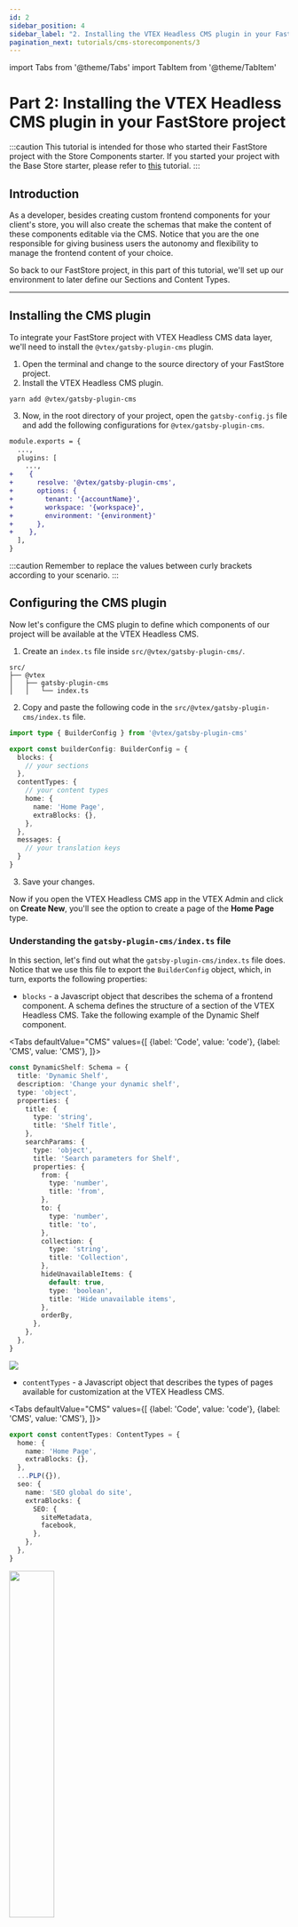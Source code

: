 ```yaml
---
id: 2
sidebar_position: 4
sidebar_label: "2. Installing the VTEX Headless CMS plugin in your FastStore project"
pagination_next: tutorials/cms-storecomponents/3
---
```


import Tabs from '@theme/Tabs'
import TabItem from '@theme/TabItem'

# Part 2: Installing the VTEX Headless CMS plugin in your FastStore project

:::caution
This tutorial is intended for those who started their FastStore project with the Store Components starter. If you started your project with the Base Store starter, please refer to [this](/tutorials/cms-overview) tutorial.
:::

## Introduction

As a developer, besides creating custom frontend components for your client's store, you will also create the schemas that make the content of these components editable via the CMS. Notice that you are the one responsible for giving business users the autonomy and flexibility to manage the frontend content of your choice. 

So back to our FastStore project, in this part of this tutorial, we'll set up our environment to later define our Sections and Content Types.

---

## Installing the CMS plugin

To integrate your FastStore project with VTEX Headless CMS data layer, we'll need to install the `@vtex/gatsby-plugin-cms` plugin.

1. Open the terminal and change to the source directory of your FastStore project.
2. Install the VTEX Headless CMS plugin.

  ```
  yarn add @vtex/gatsby-plugin-cms
  ```

3. Now, in the root directory of your project, open the `gatsby-config.js` file and add the following configurations for `@vtex/gatsby-plugin-cms`.

```diff {5-12} title=gatsby-config.js
module.exports = {
  ...,
  plugins: [
    ...,
+    {
+      resolve: '@vtex/gatsby-plugin-cms',
+      options: {
+        tenant: '{accountName}',
+        workspace: '{workspace}',
+        environment: '{environment}'
+      },
+    },
  ],
}
```

:::caution
Remember to replace the values between curly brackets according to your scenario.
:::

## Configuring the CMS plugin

Now let's configure the CMS plugin to define which components of our project will be available at the VTEX Headless CMS. 

1. Create an `index.ts` file inside `src/@vtex/gatsby-plugin-cms/`.

  ```
  src/
  ├── @vtex
  │   ├── gatsby-plugin-cms
  │   │   └── index.ts
  ```

2. Copy and paste the following code in the `src/@vtex/gatsby-plugin-cms/index.ts` file.

  ```ts title="/src/@vtex/gatsby-plugin-cms/index.ts"
  import type { BuilderConfig } from '@vtex/gatsby-plugin-cms'

  export const builderConfig: BuilderConfig = {
    blocks: {
      // your sections
    },
    contentTypes: {
      // your content types
      home: {
        name: 'Home Page',
        extraBlocks: {},
      },      
    },
    messages: {
      // your translation keys
    }
  }
  ```

3. Save your changes.
   
Now if you open the VTEX Headless CMS app in the VTEX Admin and click on **Create New**, you'll see the option to create a page of the **Home Page** type.

### Understanding the `gatsby-plugin-cms/index.ts` file

In this section, let's find out what the `gatsby-plugin-cms/index.ts` file does. Notice that we use this file to export the `BuilderConfig` object, which, in turn, exports the following properties:

- `blocks` - a Javascript object that describes the schema of a frontend component. A schema defines the structure of a section of the VTEX Headless CMS. Take the following example of the Dynamic Shelf component.

<Tabs
  defaultValue="CMS"
  values={[
    {label: 'Code', value: 'code'},
    {label: 'CMS', value: 'CMS'},
  ]}>
  <TabItem value="code">
  
<div>

```ts title=src/@vtex/gatsby-plugin-cms/index.ts
const DynamicShelf: Schema = {
  title: 'Dynamic Shelf',
  description: 'Change your dynamic shelf',
  type: 'object',
  properties: {
    title: {
      type: 'string',
      title: 'Shelf Title',
    },
    searchParams: {
      type: 'object',
      title: 'Search parameters for Shelf',
      properties: {
        from: {
          type: 'number',
          title: 'from',
        },
        to: {
          type: 'number',
          title: 'to',
        },
        collection: {
          type: 'string',
          title: 'Collection',
        },
        hideUnavailableItems: {
          default: true,
          type: 'boolean',
          title: 'Hide unavailable items',
        },
        orderBy,
      },
    },
  },
}
```

</div>

  </TabItem>
  <TabItem value="CMS">
    <img src="https://vtexhelp.vtexassets.com/assets/docs/src/DynamicShelfSchema___3d88d38d7e326f48bf7b4d7dc1c20465.png"/>
  </TabItem>
</Tabs>

- `contentTypes` - a Javascript object that describes the types of pages available for customization at the VTEX Headless CMS.

<Tabs
  defaultValue="CMS"
  values={[
    {label: 'Code', value: 'code'},
    {label: 'CMS', value: 'CMS'},
  ]}>
  <TabItem value="code">
  
<div>

```ts title=src/@vtex/gatsby-plugin-cms/index.ts
export const contentTypes: ContentTypes = {
  home: {
    name: 'Home Page',
    extraBlocks: {},
  },
  ...PLP({}),
  seo: {
    name: 'SEO global do site',
    extraBlocks: {
      SEO: {
        siteMetadata,
        facebook,
      },
    },
  },
}
```

</div>

  </TabItem>
  <TabItem value="CMS">
  <img src="/img/tutorials/cms-storecomponents/contenttypes.png" width="40%" />
  </TabItem>
</Tabs>

- `messages` - an object that defines translation keys.
  
```ts title=src/@vtex/gatsby-plugin-cms/index.ts
  messages: {
    'admin/socialmediaTitle': 'Social Media',
    'admin/meta/socialmediaTitleFieldTitle': 'Title',
    'admin/meta/socialmediaTitleFieldDescription':
      'Appears when a link to this page is shared on social media',
    'admin/meta/socialmediaDescriptionFieldTitle': 'Description',
    'admin/meta/socialmediaDescriptionFieldDescription':
      'Appears when a link to this page is shared on social media',
    'admin/meta/socialmediaImageFieldTitle': 'Thumbnail',
    'admin/meta/socialmediaImageFieldDescription':
      'Appears when the page is shared on social media',
  },
```

Now that you have created your `src/@vtex/gatsby-plugin-cms/index.ts` file and have an overall understanding of how you'll use it, let's define our schemas, content types and messages.

---

## Related resources

- [`gatsby-cms-plugin`](https://json-schema.org/understanding-json-schema/index.html)
- [Gatsby documentation - Plugins](https://www.gatsbyjs.com/docs/how-to/plugins-and-themes/)
- [Gatsby Documentation - Shadowing](https://www.gatsbyjs.com/docs/how-to/plugins-and-themes/shadowing/)
